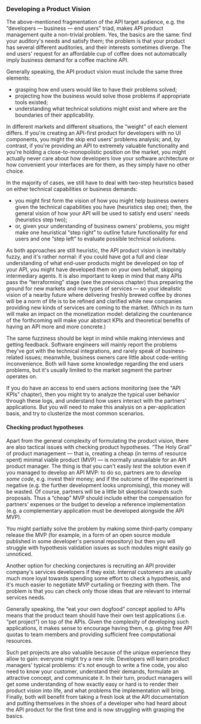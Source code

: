 ### Developing a Product Vision

The above-mentioned fragmentation of the API target audience, e.g. the “developers — business — end users” triad, makes API product management quite a non-trivial problem. Yes, the basics are the same: find your auditory's needs and satisfy them; the problem is that your product has several different auditories, and their interests sometimes diverge. The end users' request for an affordable cup of coffee does not automatically imply business demand for a coffee machine API.

Generally speaking, the API product vision must include the same three elements:
  * grasping how end users would like to have their problems solved;
  * projecting how the business would solve those problems if appropriate tools existed;
  * understanding what technical solutions might exist and where are the boundaries of their applicability.

In different markets and different situations, the “weight” of each element differs. If you're creating an API-first product for developers with no UI components, you might the skip end users' problems analysis; and, by contrast, if you're providing an API to extremely valuable functionality and you're holding a close-to-monopolistic position on the market, you might actually never care about how developers love your software architecture or how convenient your interfaces are for them, as they simply have no other choice.

In the majority of cases, we still have to deal with two-step heuristics based on either technical capabilities or business demands:
  * you might first form the vision of how you might help business owners given the technical capabilities you have (heuristics step one); then, the general vision of how your API will be used to satisfy end users' needs (heuristics step two);
  * or, given your understanding of business owners' problems, you might make one heuristical “step right” to outline future functionality for end users and one “step left” to evaluate possible technical solutions.

As both approaches are still heuristic, the API product vision is inevitably fuzzy, and it's rather normal: if you could have got a full and clear understanding of what end-user products might be developed on top of your API, you might have developed them on your own behalf, skipping intermediary agents. It is also important to keep in mind that many APIs pass the “terraforming” stage (see the previous chapter) thus preparing the ground for new markets and new types of services — so your idealistic vision of a nearby future where delivering freshly brewed coffee by drones will be a norm of life is to be refined and clarified while new companies providing new kinds of services are coming to the market. (Which in its turn will make an impact on the monetization model: detalizing the countenance of the forthcoming will make your abstract KPIs and theoretical benefits of having an API more and more concrete.)

The same fuzziness should be kept in mind while making interviews and getting feedback. Software engineers will mainly report the problems they've got with the technical integrations, and rarely speak of business-related issues; meanwhile, business owners care little about code-writing inconvenience. Both will have some knowledge regarding the end users problems, but it's usually limited to the market segment the partner operates on.

If you do have an access to end users actions monitoring (see the “API KPIs” chapter), then you might try to analyze the typical user behavior through these logs, and understand how users interact with the partners' applications. But you will need to make this analysis on a per-application basis, and try to clusterize the most common scenarios.

#### Checking product hypotheses

Apart from the general complexity of formulating the product vision, there are also tactical issues with checking product hypotheses. “The Holy Grail” of product management — that is, creating a cheap (in terms of resource spent) minimal viable product (MVP) — is normally unavailable for an API product manager. The thing is that you can't easily *test* the solution even if you managed to develop an API MVP: to do so, partners are to *develop some code*, e.g. invest their money; and if the outcome of the experiment is negative (e.g. the further development looks unpromising), this money will be wasted. Of course, partners will be a little bit skeptical towards such proposals. Thus a “cheap” MVP should include either the compensation for partners' expenses or the budget to develop a reference implementation (e.g. a complementary application must be developed alongside the API MVP).

You might partially solve the problem by making some third-party company release the MVP (for example, in a form of an open source module published in some developer's personal repository) but then you will struggle with hypothesis validation issues as such modules might easily go unnoticed.

Another option for checking conjectures is recruiting an API provider company's services developers if they exist. Internal customers are usually much more loyal towards spending some effort to check a hypothesis, and it's much easier to negotiate MVP curtailing or freezing with them. The problem is that you can check only those ideas that are relevant to internal services needs.

Generally speaking, the “eat your own dogfood” concept applied to APIs means that the product team should have their own test applications (i.e. “pet project”) on top of the APIs. Given the complexity of developing such applications, it makes sense to encourage having them, e.g. giving free API quotas to team members and providing sufficient free computational resources.

Such pet projects are also valuable because of the unique experience they allow to gain: everyone might try a new role. Developers will learn product managers' typical problems: it's not enough to write a fine code, you also need to know your customer, understand their demands, formulate an attractive concept, and communicate it. In their turn, product managers will get some understanding of how exactly easy or hard is to render their product vision into life, and what problems the implementation will bring. Finally, both will benefit from taking a fresh look at the API documentation and putting themselves in the shoes of a developer who had heard about the API product for the first time and is now struggling with grasping the basics.